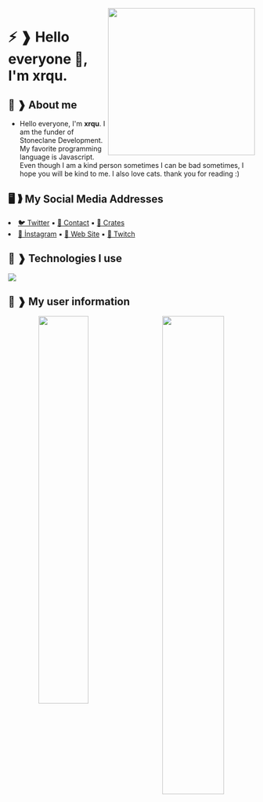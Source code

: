 <img width="300" align="right" src="https://raw.githubusercontent.com/xrqulette/xrqulette/main/picture/mrpcokseviyor.png" />

# ⚡ ❱ Hello everyone 👊, I'm xrqu.

## 🥀 ❱ About me 

* Hello everyone, I'm **xrqu**. I am the funder of Stoneclane Development. My favorite programming language is Javascript. Even though I am a kind person sometimes I can be bad sometimes, I hope you will be kind to me. I also love cats. thank you for reading :) 

## 🖥 ❱ My Social Media Addresses
<div align="left" width="45%"

* [🐦 Twitter](https://twitter.com/xrqulette) ▪︎ [🌲 Contact](mailto:xrqu@sdevs.org) ▪︎ [🥀 Crates](https://cratesapp.xyz/@heyturkiye)
* [🌻 İnstagram](https://instagram.com/xrqu.live) ▪︎ [🦚 Web Site](https://xrqu.live) ▪︎ [🌌 Twitch](https://twitch.tv/xrqulette)

</div>

## 🍁 ❱ Technologies I use 
<img src="https://skillicons.dev/icons?i=nextjs,html,css,javascript,typescript,php,tailwindcss,nestjs,mongodb,heroku,github,alpinejs,arduino,bootstrap,java,git,go,ps,sqlite,mysql,nodejs,prisma,sass,webpack,react,express&theme=dark" />
</div>

## 🌼 ❱ My user information
<div align="center" width="100%">
   <img align="left" width="45%" src="https://github-readme-stats.vercel.app/api?username=xrqulette&show_icons=true&count_private=true&theme=react&hide_border=true&bg_color=0D1117">
   <img align="right" width="50%" src="https://activity-graph.herokuapp.com/graph?username=xrqulette&bg_color=0D1117&color=5BCDEC&line=5BCDEC&point=FFFFFF&hide_border=true">
</div>
